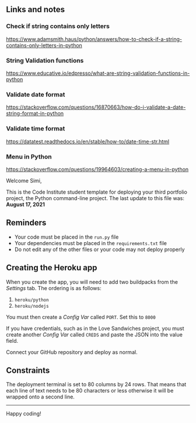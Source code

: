 ## Links and notes

### Check if string contains only letters
https://www.adamsmith.haus/python/answers/how-to-check-if-a-string-contains-only-letters-in-python

### String Validation functions
https://www.educative.io/edpresso/what-are-string-validation-functions-in-python

### Validate date format
https://stackoverflow.com/questions/16870663/how-do-i-validate-a-date-string-format-in-python

### Validate time format
https://datatest.readthedocs.io/en/stable/how-to/date-time-str.html

### Menu in Python
https://stackoverflow.com/questions/19964603/creating-a-menu-in-python

Welcome Simi,

This is the Code Institute student template for deploying your third portfolio project, the Python command-line project. The last update to this file was: **August 17, 2021**

## Reminders

* Your code must be placed in the `run.py` file
* Your dependencies must be placed in the `requirements.txt` file
* Do not edit any of the other files or your code may not deploy properly

## Creating the Heroku app

When you create the app, you will need to add two buildpacks from the _Settings_ tab. The ordering is as follows:

1. `heroku/python`
2. `heroku/nodejs`

You must then create a _Config Var_ called `PORT`. Set this to `8000`

If you have credentials, such as in the Love Sandwiches project, you must create another _Config Var_ called `CREDS` and paste the JSON into the value field.

Connect your GitHub repository and deploy as normal.

## Constraints

The deployment terminal is set to 80 columns by 24 rows. That means that each line of text needs to be 80 characters or less otherwise it will be wrapped onto a second line.

-----
Happy coding!